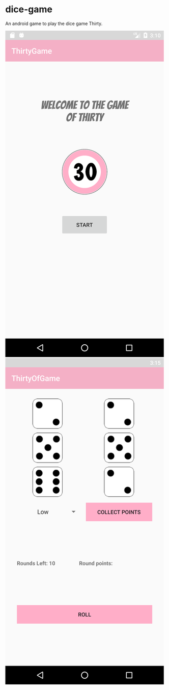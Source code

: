 # dice-game

An android game to play the dice game Thirty.

 <img src="img1.png" >
 <img src="img2.png" >
